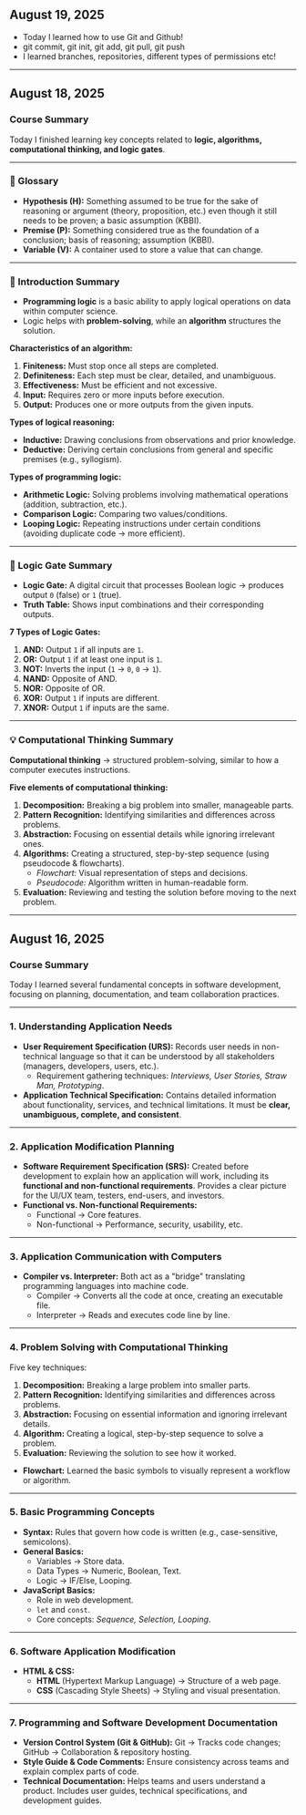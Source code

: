 ## August 19, 2025  
- Today I learned how to use Git and Github!
- git commit, git init, git add, git pull, git push
- I learned branches, repositories, different types of permissions etc!

---

## August 18, 2025  
### Course Summary  
Today I finished learning key concepts related to **logic, algorithms, computational thinking, and logic gates**.  

---

### 📖 Glossary  
- **Hypothesis (H):** Something assumed to be true for the sake of reasoning or argument (theory, proposition, etc.) even though it still needs to be proven; a basic assumption (KBBI).  
- **Premise (P):** Something considered true as the foundation of a conclusion; basis of reasoning; assumption (KBBI).  
- **Variable (V):** A container used to store a value that can change.  

---

### 📝 Introduction Summary  
- **Programming logic** is a basic ability to apply logical operations on data within computer science.  
- Logic helps with **problem-solving**, while an **algorithm** structures the solution.  

**Characteristics of an algorithm:**  
1. **Finiteness:** Must stop once all steps are completed.  
2. **Definiteness:** Each step must be clear, detailed, and unambiguous.  
3. **Effectiveness:** Must be efficient and not excessive.  
4. **Input:** Requires zero or more inputs before execution.  
5. **Output:** Produces one or more outputs from the given inputs.  

**Types of logical reasoning:**  
- **Inductive:** Drawing conclusions from observations and prior knowledge.  
- **Deductive:** Deriving certain conclusions from general and specific premises (e.g., syllogism).  

**Types of programming logic:**  
- **Arithmetic Logic:** Solving problems involving mathematical operations (addition, subtraction, etc.).  
- **Comparison Logic:** Comparing two values/conditions.  
- **Looping Logic:** Repeating instructions under certain conditions (avoiding duplicate code → more efficient).  

---

### 🔌 Logic Gate Summary  
- **Logic Gate:** A digital circuit that processes Boolean logic → produces output `0` (false) or `1` (true).  
- **Truth Table:** Shows input combinations and their corresponding outputs.  

**7 Types of Logic Gates:**  
1. **AND:** Output `1` if all inputs are `1`.  
2. **OR:** Output `1` if at least one input is `1`.  
3. **NOT:** Inverts the input (`1` → `0`, `0` → `1`).  
4. **NAND:** Opposite of AND.  
5. **NOR:** Opposite of OR.  
6. **XOR:** Output `1` if inputs are different.  
7. **XNOR:** Output `1` if inputs are the same.  

---

### 💡 Computational Thinking Summary  
**Computational thinking** → structured problem-solving, similar to how a computer executes instructions.  

**Five elements of computational thinking:**  
1. **Decomposition:** Breaking a big problem into smaller, manageable parts.  
2. **Pattern Recognition:** Identifying similarities and differences across problems.  
3. **Abstraction:** Focusing on essential details while ignoring irrelevant ones.  
4. **Algorithms:** Creating a structured, step-by-step sequence (using pseudocode & flowcharts).  
   - *Flowchart:* Visual representation of steps and decisions.  
   - *Pseudocode:* Algorithm written in human-readable form.  
5. **Evaluation:** Reviewing and testing the solution before moving to the next problem.  

---


## August 16, 2025  
### Course Summary  
Today I learned several fundamental concepts in software development, focusing on planning, documentation, and team collaboration practices.  

---

### 1. Understanding Application Needs  
- **User Requirement Specification (URS):** Records user needs in non-technical language so that it can be understood by all stakeholders (managers, developers, users, etc.).  
  - Requirement gathering techniques: *Interviews, User Stories, Straw Man, Prototyping*.  
- **Application Technical Specification:** Contains detailed information about functionality, services, and technical limitations. It must be **clear, unambiguous, complete, and consistent**.  

---

### 2. Application Modification Planning  
- **Software Requirement Specification (SRS):** Created before development to explain how an application will work, including its **functional and non-functional requirements**. Provides a clear picture for the UI/UX team, testers, end-users, and investors.  
- **Functional vs. Non-functional Requirements:**  
  - Functional → Core features.  
  - Non-functional → Performance, security, usability, etc.  

---

### 3. Application Communication with Computers  
- **Compiler vs. Interpreter:** Both act as a "bridge" translating programming languages into machine code.  
  - Compiler → Converts all the code at once, creating an executable file.  
  - Interpreter → Reads and executes code line by line.  

---

### 4. Problem Solving with Computational Thinking  
Five key techniques:  
1. **Decomposition:** Breaking a large problem into smaller parts.  
2. **Pattern Recognition:** Identifying similarities and differences across problems.  
3. **Abstraction:** Focusing on essential information and ignoring irrelevant details.  
4. **Algorithm:** Creating a logical, step-by-step sequence to solve a problem.  
5. **Evaluation:** Reviewing the solution to see how it worked.  

- **Flowchart:** Learned the basic symbols to visually represent a workflow or algorithm.  

---

### 5. Basic Programming Concepts  
- **Syntax:** Rules that govern how code is written (e.g., case-sensitive, semicolons).  
- **General Basics:**  
  - Variables → Store data.  
  - Data Types → Numeric, Boolean, Text.  
  - Logic → IF/Else, Looping.  
- **JavaScript Basics:**  
  - Role in web development.  
  - `let` and `const`.  
  - Core concepts: *Sequence, Selection, Looping*.  

---

### 6. Software Application Modification  
- **HTML & CSS:**  
  - **HTML** (Hypertext Markup Language) → Structure of a web page.  
  - **CSS** (Cascading Style Sheets) → Styling and visual presentation.  

---

### 7. Programming and Software Development Documentation  
- **Version Control System (Git & GitHub):** Git → Tracks code changes; GitHub → Collaboration & repository hosting.  
- **Style Guide & Code Comments:** Ensure consistency across teams and explain complex parts of code.  
- **Technical Documentation:** Helps teams and users understand a product. Includes user guides, technical specifications, and development guides.  
